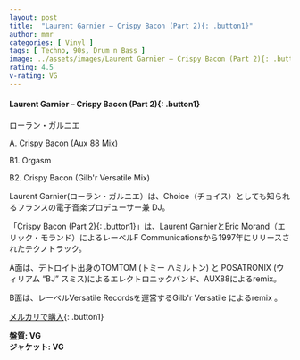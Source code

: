 ```yaml
---
layout: post
title:  "Laurent Garnier – Crispy Bacon (Part 2){: .button1}"
author: mmr
categories: [ Vinyl ]
tags: [ Techno, 90s, Drum n Bass ]
image: ../assets/images/Laurent Garnier – Crispy Bacon (Part 2){: .button1}.jpg
rating: 4.5
v-rating: VG
---
```


#### Laurent Garnier – Crispy Bacon (Part 2){: .button1}

ローラン・ガルニエ

A. Crispy Bacon (Aux 88 Mix) 

B1. Orgasm

B2. Crispy Bacon (Gilb'r Versatile Mix) 

Laurent Garnier(ローラン・ガルニエ）は、Choice（チョイス）としても知られるフランスの電子音楽プロデューサー兼 DJ。

「Crispy Bacon (Part 2){: .button1}」は、Laurent GarnierとEric Morand（エリック・モランド）によるレーベルF Communicationsから1997年にリリースされたテクノトラック。

A面は、デトロイト出身のTOMTOM (トミー ハミルトン) と POSATRONIX (ウィリアム “BJ” スミス)によるエレクトロニックバンド、AUX88によるremix。

B面は、レーベルVersatile Recordsを運営するGilb'r Versatile によるremix 。

[メルカリで購入](https://jp.mercari.com/item/m27898736247?afid=6142608987){: .button1}

<div class="mt-4 mb-4 d-flex align-items-center">
<strong class="mr-1">盤質: VG</strong>
</div>
<div class="mt-4 mb-4 d-flex align-items-center">
<strong class="mr-1">ジャケット: VG</strong>
</div>
